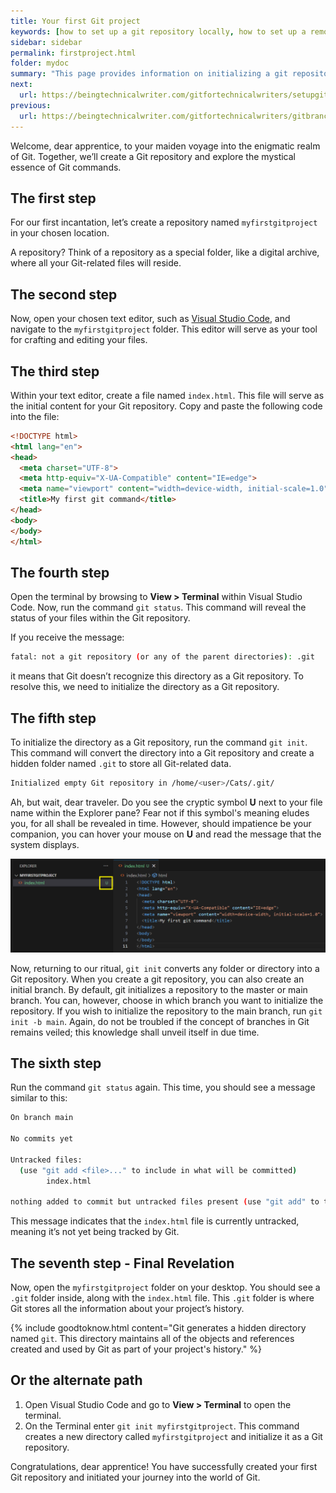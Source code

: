 ```yaml
---
title: Your first Git project
keywords: [how to set up a git repository locally, how to set up a remote git repository, how to set up a bare git repository, how to set up a shared git repository, how to set up a private git repository, how to set up a git repository, how to set up a git repository on windows, setting up a git repository, github create repository command line, git clone, git remote add, git init, git create repository from terminal, github repository, github repository example, gh repo create]
sidebar: sidebar
permalink: firstproject.html
folder: mydoc
summary: "This page provides information on initializing a git repository."
next:
  url: https://beingtechnicalwriter.com/gitfortechnicalwriters/setupgit.html
previous:
  url: https://beingtechnicalwriter.com/gitfortechnicalwriters/gitbranches.html
---
```


Welcome, dear apprentice, to your maiden voyage into the enigmatic realm of Git. Together, we’ll create a Git repository and explore the mystical essence of Git commands.

## The first step

For our first incantation, let’s create a repository named `myfirstgitproject` in your chosen location.

A repository? Think of a repository as a special folder, like a digital archive, where all your Git-related files will reside. 

## The second step

Now, open your chosen text editor, such as [Visual Studio Code](https://code.visualstudio.com/download), and navigate to the `myfirstgitproject` folder. This editor will serve as your tool for crafting and editing your files.

## The third step

Within your text editor, create a file named `index.html`. This file will serve as the initial content for your Git repository. Copy and paste the following code into the file:

```html
<!DOCTYPE html>
<html lang="en">
<head>
  <meta charset="UTF-8">
  <meta http-equiv="X-UA-Compatible" content="IE=edge">
  <meta name="viewport" content="width=device-width, initial-scale=1.0">
  <title>My first git command</title>
</head>
<body>   
</body>
</html>
```

## The fourth step

Open the terminal by browsing to **View > Terminal** within Visual Studio Code. Now, run the command `git status`. This command will reveal the status of your files within the Git repository.

If you receive the message:

```sh
fatal: not a git repository (or any of the parent directories): .git
```

it means that Git doesn’t recognize this directory as a Git repository. To resolve this, we need to initialize the directory as a Git repository.

## The fifth step

To initialize the directory as a Git repository, run the command `git init`. This command will convert the directory into a Git repository and create a hidden folder named `.git` to store all Git-related data.

```sh
Initialized empty Git repository in /home/<user>/Cats/.git/
```

Ah, but wait, dear traveler. Do you see the cryptic symbol **U** next to your file name within the Explorer pane? Fear not if this symbol's meaning eludes you, for all shall be revealed in time. However, should impatience be your companion, you can hover your mouse on **U** and read the message that the system displays.

<img title="Untracked" alt="Untracked" src="./images/untracked.png">

Now, returning to our ritual, `git init` converts any folder or directory into a Git repository. When you create a git repository, you can also create an initial branch. By default, git initializes a repository to the master or main branch. You can, however, choose in which branch you want to initialize the repository. If you wish to initialize the repository to the main branch, run `git init -b main`. Again, do not be troubled if the concept of branches in Git remains veiled; this knowledge shall unveil itself in due time.

## The sixth step

Run the command `git status` again. This time, you should see a message similar to this:

```sh
On branch main

No commits yet

Untracked files:
  (use "git add <file>..." to include in what will be committed)
        index.html

nothing added to commit but untracked files present (use "git add" to track)
```

This message indicates that the `index.html` file is currently untracked, meaning it’s not yet being tracked by Git.

## The seventh step - Final Revelation

Now, open the `myfirstgitproject` folder on your desktop. You should see a `.git` folder inside, along with the `index.html` file. This `.git` folder is where Git stores all the information about your project’s history.

{% include goodtoknow.html content="Git generates a hidden directory named `git`. This directory maintains all of the objects and references created and used by Git as part of your project's history." %}

## Or the alternate path

1. Open Visual Studio Code and go to **View > Terminal** to open the terminal.
2. On the Terminal enter `git init myfirstgitproject`. This command creates a new directory called `myfirstgitproject` and initialize it as a Git repository. 

Congratulations, dear apprentice! You have successfully created your first Git repository and initiated your journey into the world of Git.